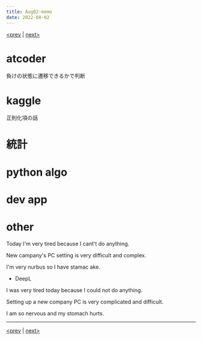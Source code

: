 ```yaml
---
title: Aug02-memo 
date: 2022-08-02 
---
```


[<prev](https://idekworks.github.io/TechnicalMemo/2022/08/01/Aug01.html) | [next>](https://idekworks.github.io/TechnicalMemo/2022/08/03/Aug03.html) 

# atcoder
負けの状態に遷移できるかで判断

# kaggle
正則化項の話

# 統計

# python algo

# dev app

# other
Today I'm very tired because I cant't do anything.

New campany's PC setting is very difficult and complex.

I'm very nurbus so I have stamac ake.


- DeepL

I was very tired today because I could not do anything.

Setting up a new company PC is very complicated and difficult.

I am so nervous and my stomach hurts.

***

[<prev](https://idekworks.github.io/TechnicalMemo/2022/08/01/Aug01.html) | [next>](https://idekworks.github.io/TechnicalMemo/2022/08/03/Aug03.html)

